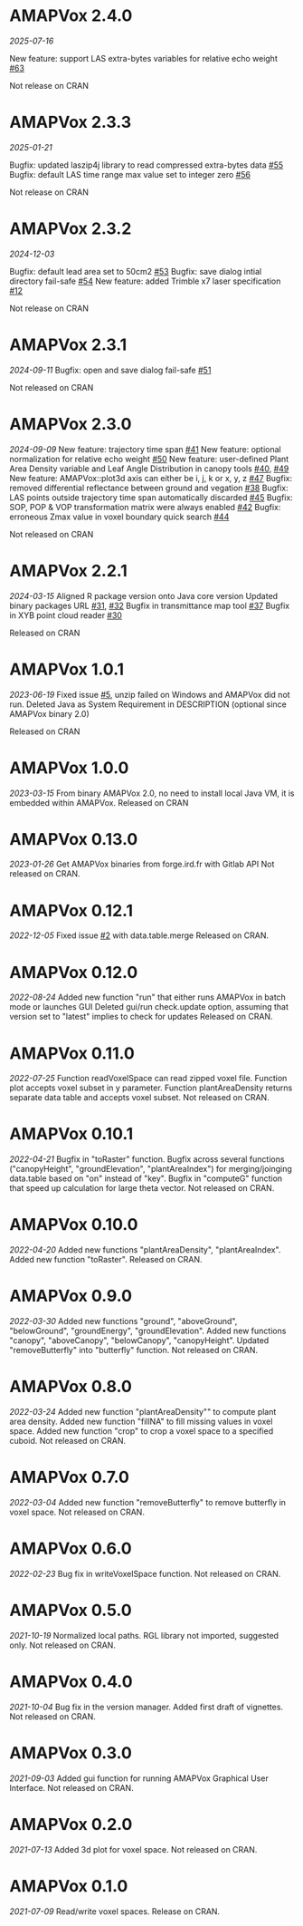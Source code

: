 # AMAPVox 2.4.0

*2025-07-16*

New feature: support LAS extra-bytes variables for relative echo weight [#63](https://forge.ird.fr/amap/amapvox/AMAPVox/-/issues/63)

Not release on CRAN

# AMAPVox 2.3.3

*2025-01-21*

Bugfix: updated laszip4j library to read compressed extra-bytes data [#55](https://forge.ird.fr/amap/amapvox/AMAPVox/-/issues/55)
Bugfix: default LAS time range max value set to integer zero [#56](https://forge.ird.fr/amap/amapvox/AMAPVox/-/issues/56)

Not release on CRAN

# AMAPVox 2.3.2

*2024-12-03*

Bugfix: default lead area set to 50cm2 [#53](https://forge.ird.fr/amap/amapvox/AMAPVox/-/issues/53)
Bugfix: save dialog intial directory fail-safe [#54](https://forge.ird.fr/amap/amapvox/AMAPVox/-/issues/54)
New feature: added Trimble x7 laser specification [#12](https://forge.ird.fr/amap/amapvox/AMAPVox/-/issues/120)

Not release on CRAN

# AMAPVox 2.3.1

*2024-09-11*
Bugfix: open and save dialog fail-safe [#51](https://forge.ird.fr/amap/amapvox/AMAPVox/-/issues/51)

Not released on CRAN

# AMAPVox 2.3.0

*2024-09-09*
New feature: trajectory time span [#41](https://forge.ird.fr/amap/amapvox/AMAPVox/-/issues/41)
New feature: optional normalization for relative echo weight [#50](https://forge.ird.fr/amap/amapvox/AMAPVox/-/issues/50)
New feature: user-defined Plant Area Density variable and Leaf Angle Distribution in canopy tools [#40](https://forge.ird.fr/amap/amapvox/AMAPVox/-/issues/40), [#49](https://forge.ird.fr/amap/amapvox/AMAPVox/-/issues/49)
New feature: AMAPVox::plot3d axis can either be i, j, k or x, y, z [#47](https://forge.ird.fr/amap/amapvox/AMAPVox/-/issues/47)
Bugfix: removed differential reflectance between ground and vegation [#38](https://forge.ird.fr/amap/amapvox/AMAPVox/-/issues/38)
Bugfix: LAS points outside trajectory time span automatically discarded [#45](https://forge.ird.fr/amap/amapvox/AMAPVox/-/issues/45)
Bugfix: SOP, POP & VOP transformation matrix were always enabled [#42](https://forge.ird.fr/amap/amapvox/AMAPVox/-/issues/42)
Bugfix: erroneous Zmax value in voxel boundary quick search [#44](https://forge.ird.fr/amap/amapvox/AMAPVox/-/issues/44)

Not released on CRAN

# AMAPVox 2.2.1

*2024-03-15*
Aligned R package version onto Java core version
Updated binary packages URL [#31](https://forge.ird.fr/amap/amapvox/AMAPVox/-/issues/31), [#32](https://forge.ird.fr/amap/amapvox/AMAPVox/-/issues/32)
Bugfix in transmittance map tool [#37](https://forge.ird.fr/amap/amapvox/AMAPVox/-/issues/37)
Bugfix in XYB point cloud reader [#30](https://forge.ird.fr/amap/amapvox/AMAPVox/-/issues/30)

Released on CRAN

# AMAPVox 1.0.1

*2023-06-19*
Fixed issue [#5](https://forge.ird.fr/amap/amapvox/AMAPVox/-/issues/5), unzip failed on Windows and AMAPVox did not run.
Deleted Java as System Requirement in DESCRIPTION (optional since AMAPVox binary 2.0)

Released on CRAN

# AMAPVox 1.0.0

*2023-03-15*
From binary AMAPVox 2.0, no need to install local Java VM, it is embedded within AMAPVox.
Released on CRAN

# AMAPVox 0.13.0

*2023-01-26*
Get AMAPVox binaries from forge.ird.fr with Gitlab API
Not released on CRAN.

# AMAPVox 0.12.1

*2022-12-05*
Fixed issue [#2](https://forge.ird.fr/amap/amapvox/AMAPVox/-/issues/2) with data.table.merge
Released on CRAN.

# AMAPVox 0.12.0

*2022-08-24*
Added new function "run" that either runs AMAPVox in batch mode or launches GUI
Deleted gui/run check.update option, assuming that version set to "latest" implies to check for updates
Released on CRAN.

# AMAPVox 0.11.0

*2022-07-25*
Function readVoxelSpace can read zipped voxel file.
Function plot accepts voxel subset in y parameter.
Function plantAreaDensity returns separate data table and accepts voxel subset. 
Not released on CRAN.

# AMAPVox 0.10.1

*2022-04-21*
Bugfix in "toRaster" function.
Bugfix across several functions ("canopyHeight", "groundElevation", "plantAreaIndex") for merging/joinging data.table based on "on" instead of "key".
Bugfix in "computeG" function that speed up calculation for large theta vector.
Not released on CRAN.


# AMAPVox 0.10.0

*2022-04-20*
Added new functions "plantAreaDensity", "plantAreaIndex".
Added new function "toRaster".
Released on CRAN.

# AMAPVox 0.9.0

*2022-03-30*
Added new functions "ground", "aboveGround", "belowGround", "groundEnergy", "groundElevation".
Added new functions "canopy", "aboveCanopy", "belowCanopy", "canopyHeight".
Updated "removeButterfly" into "butterfly" function.
Not released on CRAN.

# AMAPVox 0.8.0

*2022-03-24*
Added new function "plantAreaDensity"" to compute plant area density.
Added new function "fillNA" to fill missing values in voxel space.
Added new function "crop" to crop a voxel space to a specified cuboid.
Not released on CRAN.

# AMAPVox 0.7.0

*2022-03-04*
Added new function "removeButterfly" to remove butterfly in voxel space.
Not released on CRAN.

# AMAPVox 0.6.0

*2022-02-23*
Bug fix in writeVoxelSpace function.
Not released on CRAN.

# AMAPVox 0.5.0

*2021-10-19*
Normalized local paths.
RGL library not imported, suggested only.
Not released on CRAN.

# AMAPVox 0.4.0

*2021-10-04*
Bug fix in the version manager. 
Added first draft of vignettes.
Not released on CRAN.

# AMAPVox 0.3.0

*2021-09-03*
Added gui function for running AMAPVox Graphical User Interface.
Not released on CRAN.

# AMAPVox 0.2.0

*2021-07-13*
Added 3d plot for voxel space.
Not released on CRAN.

# AMAPVox 0.1.0

*2021-07-09*
Read/write voxel spaces.
Release on CRAN.
